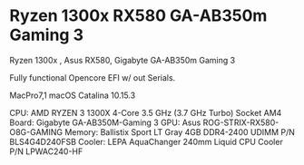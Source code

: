 # Ryzen 1300x RX580 GA-AB350m Gaming 3
 Ryzen 1300x , Asus RX580, Gigabyte GA-AB350m Gaming 3



Fully functional Opencore EFI w/ out Serials.

MacPro7,1  macOS Catalina 10.15.3

CPU:       AMD RYZEN 3 1300X 4-Core 3.5 GHz (3.7 GHz Turbo) Socket AM4
Board:     Gigabyte GA-AB350M-Gaming 3
GPU:       Asus ROG-STRIX-RX580-O8G-GAMING
Memory:    Ballistix Sport LT Gray 4GB DDR4-2400 UDIMM P/N BLS4G4D240FSB
Cooler:    LEPA AquaChanger 240mm Liquid CPU Cooler P/N LPWAC240-HF
